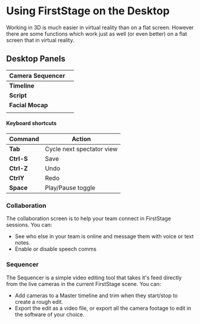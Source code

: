 # Using FirstStage on the Desktop

Working in 3D is much easier in virtual reality than on a flat screen. However there are some functions which work just as well (or even better) on a flat screen that in virtual reality.

## Desktop Panels

| **Camera Sequencer** |   |
| -------------------- | - |
| **Timeline**         |   |
| **Script**           |   |
| **Facial Mocap**     |   |
|                      |   |

#### Keyboard shortcuts

| Command    | Action                    |
| ---------- | ------------------------- |
| **Tab**    | Cycle next spectator view |
| **Ctrl-S** | Save                      |
| **Ctrl-Z** | Undo                      |
| **CtrlY**  | Redo                      |
| **Space**  | Play/Pause toggle         |

### Collaboration

The collaboration screen is to help your team connect in FirstStage sessions. You can:

* See who else in your team is online and message them with voice or text notes.
* Enable or disable speech comms

### Sequencer

The Sequencer is a simple video editing tool that takes it's feed directly from the live cameras in the current FirstStage scene. You can:

* Add cameras to a Master timeline and trim when they start/stop to create a rough edit.
* Export the edit as a video file, or export all the camera footage to edit in the software of your choice.

